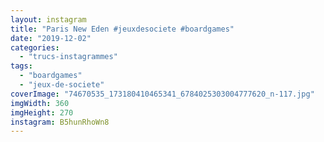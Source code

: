```yaml
---
layout: instagram
title: "Paris New Eden #jeuxdesociete #boardgames"
date: "2019-12-02"
categories: 
  - "trucs-instagrammes"
tags: 
  - "boardgames"
  - "jeux-de-societe"
coverImage: "74670535_173180410465341_6784025303004777620_n-117.jpg"
imgWidth: 360
imgHeight: 270
instagram: B5hunRhoWn8
---
```


